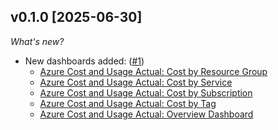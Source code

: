## v0.1.0 [2025-06-30]

_What's new?_

- New dashboards added: ([#1](https://github.com/turbot/tailpipe-mod-azure-cost-and-usage-insights/pull/1))
  - [Azure Cost and Usage Actual: Cost by Resource Group](https://hub.powerpipe.io/mods/turbot/tailpipe-mod-azure-cost-and-usage-insights/dashboards/dashboard.cost_by_resource_group_dashboard)
  - [Azure Cost and Usage Actual: Cost by Service](https://hub.powerpipe.io/mods/turbot/tailpipe-mod-azure-cost-and-usage-insights/dashboards/dashboard.cost_by_service_dashboard)
  - [Azure Cost and Usage Actual: Cost by Subscription](https://hub.powerpipe.io/mods/turbot/tailpipe-mod-azure-cost-and-usage-insights/dashboards/dashboard.cost_by_subscription_dashboard)
  - [Azure Cost and Usage Actual: Cost by Tag](https://hub.powerpipe.io/mods/turbot/tailpipe-mod-azure-cost-and-usage-insights/dashboards/dashboard.cost_by_tag_dashboard)
  - [Azure Cost and Usage Actual: Overview Dashboard](https://hub.powerpipe.io/mods/turbot/tailpipe-mod-azure-cost-and-usage-insights/dashboards/dashboard.overview_dashboard) 
